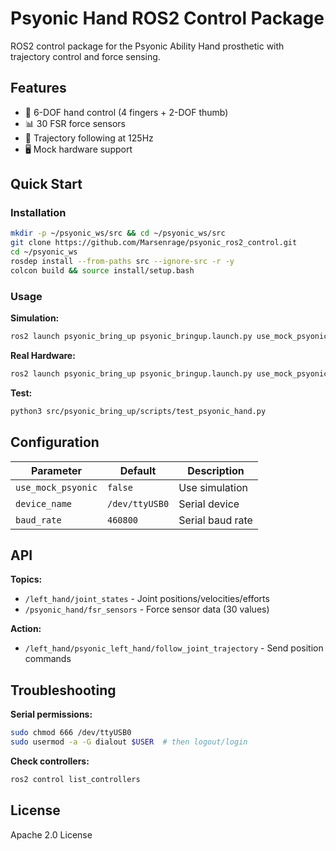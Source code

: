 # Psyonic Hand ROS2 Control Package

ROS2 control package for the Psyonic Ability Hand prosthetic with trajectory control and force sensing.

## Features

- 🦾 6-DOF hand control (4 fingers + 2-DOF thumb)
- 📊 30 FSR force sensors
- 🎯 Trajectory following at 125Hz
- 🖥️ Mock hardware support

## Quick Start

### Installation

```bash
mkdir -p ~/psyonic_ws/src && cd ~/psyonic_ws/src
git clone https://github.com/Marsenrage/psyonic_ros2_control.git
cd ~/psyonic_ws
rosdep install --from-paths src --ignore-src -r -y
colcon build && source install/setup.bash
```

### Usage

**Simulation:**
```bash
ros2 launch psyonic_bring_up psyonic_bringup.launch.py use_mock_psyonic:=true
```

**Real Hardware:**
```bash
ros2 launch psyonic_bring_up psyonic_bringup.launch.py use_mock_psyonic:=false
```

**Test:**
```bash
python3 src/psyonic_bring_up/scripts/test_psyonic_hand.py
```

## Configuration

| Parameter | Default | Description |
|-----------|---------|-------------|
| `use_mock_psyonic` | `false` | Use simulation |
| `device_name` | `/dev/ttyUSB0` | Serial device |
| `baud_rate` | `460800` | Serial baud rate |

## API

**Topics:**
- `/left_hand/joint_states` - Joint positions/velocities/efforts
- `/psyonic_hand/fsr_sensors` - Force sensor data (30 values)

**Action:**
- `/left_hand/psyonic_left_hand/follow_joint_trajectory` - Send position commands


## Troubleshooting

**Serial permissions:**
```bash
sudo chmod 666 /dev/ttyUSB0
sudo usermod -a -G dialout $USER  # then logout/login
```

**Check controllers:**
```bash
ros2 control list_controllers
```

## License

Apache 2.0 License
